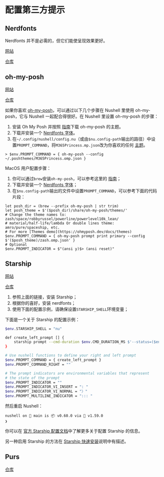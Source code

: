 # 配置第三方提示

## Nerdfonts

Nerdfonts 并不是必需的，但它们能使呈现效果更好。

[网站](https://www.nerdfonts.com)

[仓库](https://github.com/ryanoasis/nerd-fonts)

## oh-my-posh

[网站](https://ohmyposh.dev/)

[仓库](https://github.com/JanDeDobbeleer/oh-my-posh)

如果你喜欢 [oh-my-posh](https://ohmyposh.dev/)，可以通过以下几个步骤在 Nushell 里使用 oh-my-posh，它与 Nushell 一起配合得很好。在 Nushell 里设置 oh-my-posh 的步骤：

1. 安装 Oh My Posh 并按照 [指南](https://ohmyposh.dev/docs/linux#installation)下载 oh-my-posh 的主题。
2. 下载并安装一个 [Nerdfonts 字体](https://github.com/ryanoasis/nerd-fonts)。
3. 在`~/.config/nushell/config.nu`（或由`$nu.config-path`输出的路径）中设置`PROMPT_COMMAND`，将`M365Princess.mp.json`改为你喜欢的任何 [主题](https://ohmyposh.dev/docs/themes)。

```nu
> $env.PROMPT_COMMAND = { oh-my-posh --config ~/.poshthemes/M365Princess.omp.json }
```

MacOS 用户配置步骤：

1. 你可以通过`brew`安装`oh-my-posh`，可以参考这里的 [指南](https://ohmyposh.dev/docs/macos)；
2. 下载并安装一个 [Nerdfonts 字体](https://github.com/ryanoasis/nerd-fonts)；
3. 在`$nu.config-path`输出的文件中设置`PROMPT_COMMAND`，可以参考下面的代码片段：

```nu
let posh_dir = (brew --prefix oh-my-posh | str trim)
let posh_theme = $'($posh_dir)/share/oh-my-posh/themes/'
# Change the theme names to: zash/space/robbyrussel/powerline/powerlevel10k_lean/
# material/half-life/lambda Or double lines theme: amro/pure/spaceship, etc.
# For more [Themes demo](https://ohmyposh.dev/docs/themes)
$env.PROMPT_COMMAND = { oh-my-posh prompt print primary --config $'($posh_theme)/zash.omp.json' }
# Optional
$env.PROMPT_INDICATOR = $"(ansi y)$> (ansi reset)"
```

## Starship

[网站](https://starship.rs/)

[仓库](https://github.com/starship/starship)

1. 参照上面的链接，安装 Starship；
2. 根据你的喜好，安装 nerdfonts；
3. 使用下面的配置示例，请确保设置`STARSHIP_SHELL`环境变量；

下面是一个关于 Starship 的配置示例：

```bash
$env.STARSHIP_SHELL = "nu"

def create_left_prompt [] {
    starship prompt --cmd-duration $env.CMD_DURATION_MS $'--status=($env.LAST_EXIT_CODE)'
}

# Use nushell functions to define your right and left prompt
$env.PROMPT_COMMAND = { create_left_prompt }
$env.PROMPT_COMMAND_RIGHT = ""

# The prompt indicators are environmental variables that represent
# the state of the prompt
$env.PROMPT_INDICATOR = ""
$env.PROMPT_INDICATOR_VI_INSERT = ": "
$env.PROMPT_INDICATOR_VI_NORMAL = "〉"
$env.PROMPT_MULTILINE_INDICATOR = "::: "
```

然后重启 Nushell：

```
nushell on 📙 main is 📦 v0.60.0 via 🦀 v1.59.0
❯
```

你可以在 [官方 Starship 配置文档](https://github.com/starship/starship#step-2-setup-your-shell-to-use-starship)中了解更多关于配置 Starship 的信息。

另一种启用 Starship 的方法在 [Starship 快速安装](https://starship.rs/#nushell)说明中有描述。

## Purs

[仓库](https://github.com/xcambar/purs)
